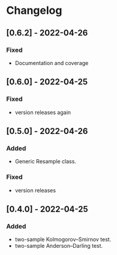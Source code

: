 # Changelog

## [0.6.2] - 2022-04-26

### Fixed

- Documentation and coverage


## [0.6.0] - 2022-04-25

### Fixed

- version releases again


## [0.5.0] - 2022-04-26

### Added
- Generic Resample class.
### Fixed
- version releases


## [0.4.0] - 2022-04-25

### Added
- two-sample Kolmogorov–Smirnov test.
- two-sample Anderson–Darling test.
